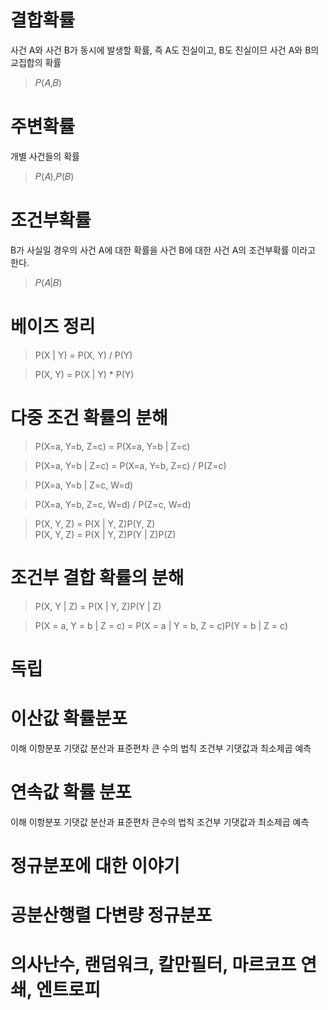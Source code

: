 # 결합확률
사건 A와 사건 B가 동시에 발생할 확률, 즉 A도 진실이고, B도 진실이므 사건 A와 B의 교집합의 확률
> 𝑃(𝐴,𝐵)

# 주변확률
개별 사건들의 확률
> 𝑃(𝐴),𝑃(𝐵)

# 조건부확률
B가 사실일 경우의 사건 A에 대한 확률을 사건 B에 대한 사건 A의 조건부확률 이라고 한다.
> 𝑃(𝐴|𝐵)

# 베이즈 정리
> P(X | Y) = P(X, Y) / P(Y)

> P(X, Y) = P(X | Y) * P(Y)

# 다중 조건 확률의 분해
> P(X=a, Y=b, Z=c) = P(X=a, Y=b | Z=c)

> P(X=a, Y=b | Z=c) = P(X=a, Y=b, Z=c) / P(Z=c)

> P(X=a, Y=b | Z=c, W=d)

> P(X=a, Y=b, Z=c, W=d) / P(Z=c, W=d)

> P(X, Y, Z) = P(X | Y, Z)P(Y, Z) \
> P(X, Y, Z) = P(X | Y, Z)P(Y | Z)P(Z)

# 조건부 결합 확률의 분해
> P(X, Y | Z) = P(X | Y, Z)P(Y | Z)

> P(X = a, Y = b | Z = c) = P(X = a | Y = b, Z = c)P(Y = b | Z = c)

# 독립

# 이산값 확률분포

이해
이항분포
기댓값
분산과 표준편차
큰 수의 법칙
조건부 기댓값과 최소제곱 예측

# 연속값 확률 분포

이해
이항분포
기댓값
분산과 표준편차
큰수의 법칙
조건부 기댓값과 최소제곱 예측

# 정규분포에 대한 이야기

# 공분산행렬 다변량 정규분포

# 의사난수, 랜덤워크, 칼만필터, 마르코프 연쇄, 엔트로피
